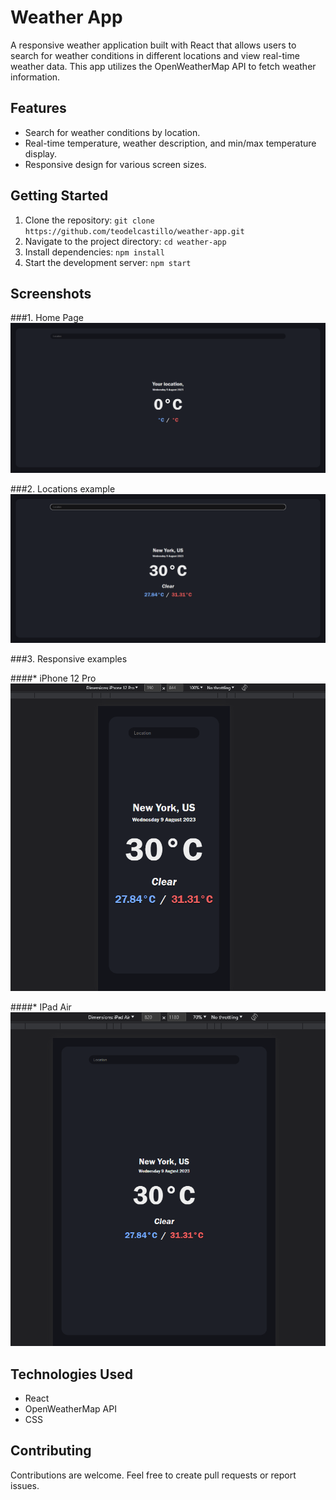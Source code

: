 # Weather App

A responsive weather application built with React that allows users to search for weather conditions in different locations and view real-time weather data. This app utilizes the OpenWeatherMap API to fetch weather information.

## Features

- Search for weather conditions by location.
- Real-time temperature, weather description, and min/max temperature display.
- Responsive design for various screen sizes.

## Getting Started

1. Clone the repository: `git clone https://github.com/teodelcastillo/weather-app.git`
2. Navigate to the project directory: `cd weather-app`
3. Install dependencies: `npm install`
4. Start the development server: `npm start`

## Screenshots

###1. Home Page
   ![Landing page before searching for locations](https://github.com/teodelcastillo/react-weather-app/blob/main/weather-app/src/assets/default.png)

###2. Locations example
   ![New York location as an example](https://github.com/teodelcastillo/react-weather-app/blob/main/weather-app/src/assets/ny.png)

###3. Responsive examples

####* iPhone 12 Pro
   ![Iphone 12](https://github.com/teodelcastillo/react-weather-app/blob/main/weather-app/src/assets/iphone12.png)
   
####* IPad Air
   ![Ipad Air](https://github.com/teodelcastillo/react-weather-app/blob/main/weather-app/src/assets/ipad-mini.png)

## Technologies Used

- React
- OpenWeatherMap API
- CSS

## Contributing

Contributions are welcome. Feel free to create pull requests or report issues.
